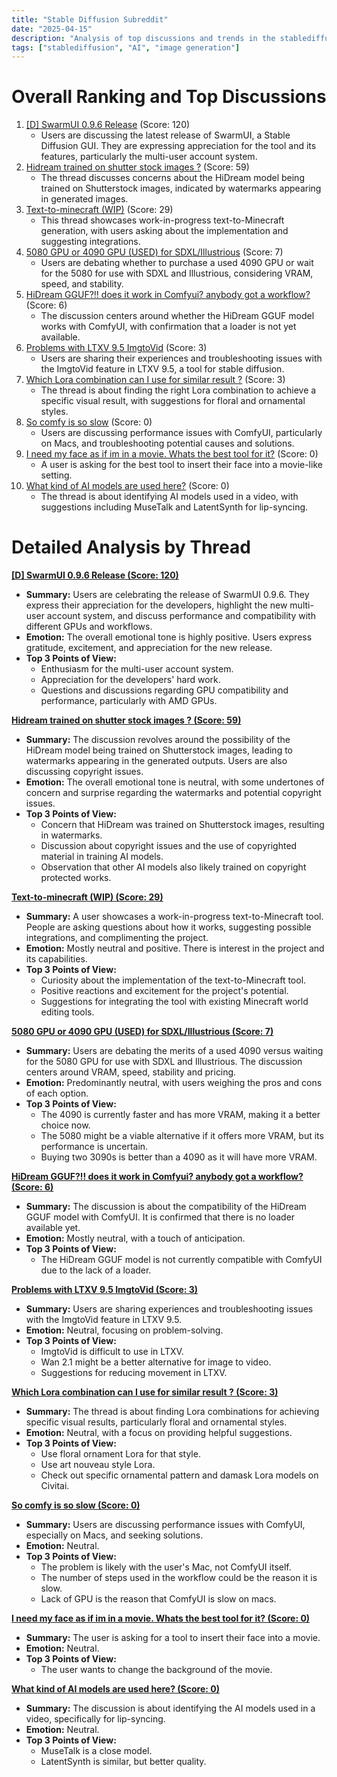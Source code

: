 ```yaml
---
title: "Stable Diffusion Subreddit"
date: "2025-04-15"
description: "Analysis of top discussions and trends in the stablediffusion subreddit"
tags: ["stablediffusion", "AI", "image generation"]
---
```


# Overall Ranking and Top Discussions
1.  [[D] SwarmUI 0.9.6 Release](https://www.reddit.com/r/StableDiffusion/comments/1jztcuu/swarmui_096_release/) (Score: 120)
    *   Users are discussing the latest release of SwarmUI, a Stable Diffusion GUI. They are expressing appreciation for the tool and its features, particularly the multi-user account system.
2.  [Hidream trained on shutter stock images ?](https://i.redd.it/8219em7sy0ve1.png) (Score: 59)
    *   The thread discusses concerns about the HiDream model being trained on Shutterstock images, indicated by watermarks appearing in generated images.
3.  [Text-to-minecraft (WIP)](https://v.redd.it/r2ykxnit81ve1) (Score: 29)
    *   This thread showcases work-in-progress text-to-Minecraft generation, with users asking about the implementation and suggesting integrations.
4.  [5080 GPU or 4090 GPU (USED) for SDXL/Illustrious](https://www.reddit.com/r/StableDiffusion/comments/1jzxk1h/5080_gpu_or_4090_gpu_used_for_sdxlillustrious/) (Score: 7)
    *   Users are debating whether to purchase a used 4090 GPU or wait for the 5080 for use with SDXL and Illustrious, considering VRAM, speed, and stability.
5.  [HiDream GGUF?!! does it work in Comfyui? anybody got a workflow?](https://www.reddit.com/r/StableDiffusion/comments/1jzz7rd/hidream_gguf_does_it_work_in_comfyui_anybody_got/) (Score: 6)
    *   The discussion centers around whether the HiDream GGUF model works with ComfyUI, with confirmation that a loader is not yet available.
6.  [Problems with LTXV 9.5 ImgtoVid](https://i.redd.it/98d2yogu51ve1.png) (Score: 3)
    *   Users are sharing their experiences and troubleshooting issues with the ImgtoVid feature in LTXV 9.5, a tool for stable diffusion.
7.  [Which Lora combination can I use for similar result ?](https://i.redd.it/if81g81lb1ve1.jpeg) (Score: 3)
    *   The thread is about finding the right Lora combination to achieve a specific visual result, with suggestions for floral and ornamental styles.
8.  [So comfy is so slow](https://www.reddit.com/r/StableDiffusion/comments/1jztox5/so_comfy_is_so_slow/) (Score: 0)
    *   Users are discussing performance issues with ComfyUI, particularly on Macs, and troubleshooting potential causes and solutions.
9.  [I need my face as if im in a movie. Whats the best tool for it?](https://www.reddit.com/r/StableDiffusion/comments/1jzxtt6/i_need_my_face_as_if_im_in_a_movie_whats_the_best/) (Score: 0)
    *   A user is asking for the best tool to insert their face into a movie-like setting.
10. [What kind of AI models are used here?](https://youtu.be/U2jTJ9BAtcY?si=3LGvvLnJfuWYAKn9) (Score: 0)
    *   The thread is about identifying AI models used in a video, with suggestions including MuseTalk and LatentSynth for lip-syncing.

# Detailed Analysis by Thread
**[[D] SwarmUI 0.9.6 Release (Score: 120)](https://www.reddit.com/r/StableDiffusion/comments/1jztcuu/swarmui_096_release/)**
*  **Summary:**  Users are celebrating the release of SwarmUI 0.9.6. They express their appreciation for the developers, highlight the new multi-user account system, and discuss performance and compatibility with different GPUs and workflows.
*  **Emotion:** The overall emotional tone is highly positive. Users express gratitude, excitement, and appreciation for the new release.
*  **Top 3 Points of View:**
    *   Enthusiasm for the multi-user account system.
    *   Appreciation for the developers' hard work.
    *   Questions and discussions regarding GPU compatibility and performance, particularly with AMD GPUs.

**[Hidream trained on shutter stock images ? (Score: 59)](https://i.redd.it/8219em7sy0ve1.png)**
*  **Summary:** The discussion revolves around the possibility of the HiDream model being trained on Shutterstock images, leading to watermarks appearing in the generated outputs. Users are also discussing copyright issues.
*  **Emotion:** The overall emotional tone is neutral, with some undertones of concern and surprise regarding the watermarks and potential copyright issues.
*  **Top 3 Points of View:**
    *   Concern that HiDream was trained on Shutterstock images, resulting in watermarks.
    *   Discussion about copyright issues and the use of copyrighted material in training AI models.
    *   Observation that other AI models also likely trained on copyright protected works.

**[Text-to-minecraft (WIP) (Score: 29)](https://v.redd.it/r2ykxnit81ve1)**
*  **Summary:** A user showcases a work-in-progress text-to-Minecraft tool. People are asking questions about how it works, suggesting possible integrations, and complimenting the project.
*  **Emotion:** Mostly neutral and positive. There is interest in the project and its capabilities.
*  **Top 3 Points of View:**
    *   Curiosity about the implementation of the text-to-Minecraft tool.
    *   Positive reactions and excitement for the project's potential.
    *   Suggestions for integrating the tool with existing Minecraft world editing tools.

**[5080 GPU or 4090 GPU (USED) for SDXL/Illustrious (Score: 7)](https://www.reddit.com/r/StableDiffusion/comments/1jzxk1h/5080_gpu_or_4090_gpu_used_for_sdxlillustrious/)**
*  **Summary:** Users are debating the merits of a used 4090 versus waiting for the 5080 GPU for use with SDXL and Illustrious. The discussion centers around VRAM, speed, stability and pricing.
*  **Emotion:** Predominantly neutral, with users weighing the pros and cons of each option.
*  **Top 3 Points of View:**
    *   The 4090 is currently faster and has more VRAM, making it a better choice now.
    *   The 5080 might be a viable alternative if it offers more VRAM, but its performance is uncertain.
    *   Buying two 3090s is better than a 4090 as it will have more VRAM.

**[HiDream GGUF?!! does it work in Comfyui? anybody got a workflow? (Score: 6)](https://www.reddit.com/r/StableDiffusion/comments/1jzz7rd/hidream_gguf_does_it_work_in_comfyui_anybody_got/)**
*  **Summary:** The discussion is about the compatibility of the HiDream GGUF model with ComfyUI. It is confirmed that there is no loader available yet.
*  **Emotion:** Mostly neutral, with a touch of anticipation.
*  **Top 3 Points of View:**
    *   The HiDream GGUF model is not currently compatible with ComfyUI due to the lack of a loader.

**[Problems with LTXV 9.5 ImgtoVid (Score: 3)](https://i.redd.it/98d2yogu51ve1.png)**
*  **Summary:** Users are sharing experiences and troubleshooting issues with the ImgtoVid feature in LTXV 9.5.
*  **Emotion:** Neutral, focusing on problem-solving.
*  **Top 3 Points of View:**
    *   ImgtoVid is difficult to use in LTXV.
    *   Wan 2.1 might be a better alternative for image to video.
    *   Suggestions for reducing movement in LTXV.

**[Which Lora combination can I use for similar result ? (Score: 3)](https://i.redd.it/if81g81lb1ve1.jpeg)**
*  **Summary:** The thread is about finding Lora combinations for achieving specific visual results, particularly floral and ornamental styles.
*  **Emotion:** Neutral, with a focus on providing helpful suggestions.
*  **Top 3 Points of View:**
    *   Use floral ornament Lora for that style.
    *   Use art nouveau style Lora.
    *   Check out specific ornamental pattern and damask Lora models on Civitai.

**[So comfy is so slow (Score: 0)](https://www.reddit.com/r/StableDiffusion/comments/1jztox5/so_comfy_is_so_slow/)**
*  **Summary:** Users are discussing performance issues with ComfyUI, especially on Macs, and seeking solutions.
*  **Emotion:** Neutral.
*  **Top 3 Points of View:**
    *   The problem is likely with the user's Mac, not ComfyUI itself.
    *   The number of steps used in the workflow could be the reason it is slow.
    *   Lack of GPU is the reason that ComfyUI is slow on macs.

**[I need my face as if im in a movie. Whats the best tool for it? (Score: 0)](https://www.reddit.com/r/StableDiffusion/comments/1jzxtt6/i_need_my_face_as_if_im_in_a_movie_whats_the_best/)**
*  **Summary:** The user is asking for a tool to insert their face into a movie.
*  **Emotion:** Neutral.
*  **Top 3 Points of View:**
    *   The user wants to change the background of the movie.

**[What kind of AI models are used here? (Score: 0)](https://youtu.be/U2jTJ9BAtcY?si=3LGvvLnJfuWYAKn9)**
*  **Summary:** The discussion is about identifying the AI models used in a video, specifically for lip-syncing.
*  **Emotion:** Neutral.
*  **Top 3 Points of View:**
    *   MuseTalk is a close model.
    *   LatentSynth is similar, but better quality.
